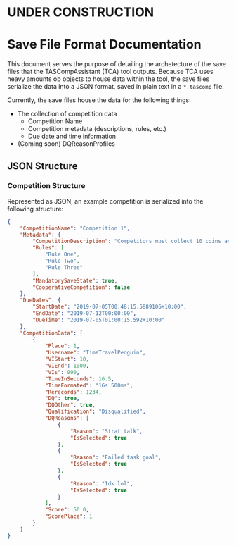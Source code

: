 # UNDER CONSTRUCTION

# Save File Format Documentation
This document serves the purpose of detailing the archetecture of the save files that the TASCompAssistant (TCA) tool outputs.
Because TCA uses heavy amounts ob objects to house data within the tool, the save files serialize the data into a JSON format, saved in plain text in a `*.tascomp` file.

Currently, the save files house the data for the following things:
* The collection of competition data
    - Competition Name
    - Competition metadata (descriptions, rules, etc.)
    - Due date and time information
* (Coming soon) DQReasonProfiles

## JSON Structure
### Competition Structure
Represented as JSON, an example competition is serialized into the following structure:
```JSON
{
	"CompetitionName": "Competition 1",
	"Metadata": {
		"CompetitionDescription": "Competitors must collect 10 coins and then kill 2 enemies",
		"Rules": [
			"Rule One",
			"Rule Two",
			"Rule Three"
		],
		"MandatorySaveState": true,
		"CooperativeCompetition": false
	},
	"DueDates": {
		"StartDate": "2019-07-05T00:48:15.5889106+10:00",
		"EndDate": "2019-07-12T00:00:00",
		"DueTime": "2019-07-05T01:00:15.592+10:00"
	},
	"CompetitionData": [
		{
			"Place": 1,
			"Username": "TimeTravelPenguin",
			"VIStart": 10,
			"VIEnd": 1000,
			"VIs": 990,
			"TimeInSeconds": 16.5,
			"TimeFormated": "16s 500ms",
			"Rerecords": 1234,
			"DQ": true,
			"DQOther": true,
			"Qualification": "Disqualified",
			"DQReasons": [
				{
					"Reason": "Strat talk",
					"IsSelected": true
				},
				{
					"Reason": "Failed task goal",
					"IsSelected": true
				},
				{
					"Reason": "Idk lol",
					"IsSelected": true
				}
			],
			"Score": 50.0,
			"ScorePlace": 1
		}
	]
}
```


